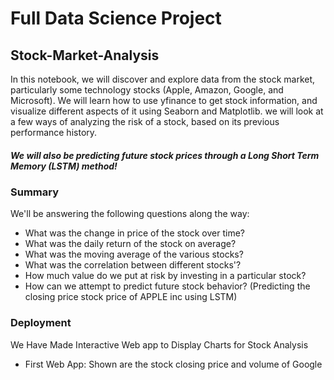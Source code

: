 # Full Data Science Project
## Stock-Market-Analysis
In this notebook, we will discover and explore data from the stock market, particularly some technology stocks (Apple, Amazon, Google, and Microsoft). We will learn how to use yfinance to get stock information, and visualize different aspects of it using Seaborn and Matplotlib. we will look at a few ways of analyzing the risk of a stock, based on its previous performance history.
##### We will also be predicting future stock prices through a **Long Short Term Memory (LSTM) method!**

### Summary
We'll be answering the following questions along the way:

- What was the change in price of the stock over time?
- What was the daily return of the stock on average?
- What was the moving average of the various stocks?
- What was the correlation between different stocks'?
- How much value do we put at risk by investing in a particular stock?
- How can we attempt to predict future stock behavior? (Predicting the closing price stock price of APPLE inc using LSTM)

### Deployment

We Have Made Interactive Web app to Display Charts for Stock Analysis
- First Web App: Shown are the stock closing price and volume of Google
